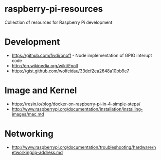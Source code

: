 # raspberry-pi-resources
Collection of resources for Raspberry Pi development

Development
===========

* https://github.com/fivdi/onoff - Node implementation of GPIO interupt code
* http://en.wikipedia.org/wiki/Epoll
* https://gist.github.com/wolfeidau/33dcf2ea2648a10bb9e7

Image and Kernel
================

* https://resin.io/blog/docker-on-raspberry-pi-in-4-simple-steps/
* http://www.raspberrypi.org/documentation/installation/installing-images/mac.md

Networking
==========

* http://www.raspberrypi.org/documentation/troubleshooting/hardware/networking/ip-address.md
